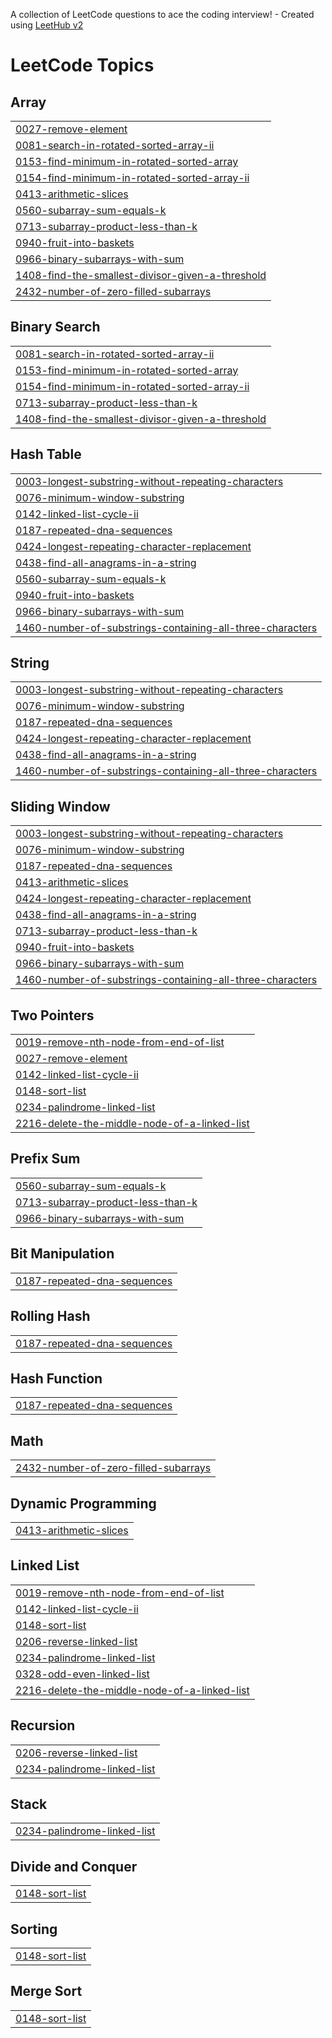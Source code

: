 A collection of LeetCode questions to ace the coding interview! - Created using [LeetHub v2](https://github.com/arunbhardwaj/LeetHub-2.0)
<!---LeetCode Topics Start-->
# LeetCode Topics
## Array
|  |
| ------- |
| [0027-remove-element](https://github.com/sreebalasubramaniyan/leetcode-solutions/tree/master/0027-remove-element) |
| [0081-search-in-rotated-sorted-array-ii](https://github.com/sreebalasubramaniyan/leetcode-solutions/tree/master/0081-search-in-rotated-sorted-array-ii) |
| [0153-find-minimum-in-rotated-sorted-array](https://github.com/sreebalasubramaniyan/leetcode-solutions/tree/master/0153-find-minimum-in-rotated-sorted-array) |
| [0154-find-minimum-in-rotated-sorted-array-ii](https://github.com/sreebalasubramaniyan/leetcode-solutions/tree/master/0154-find-minimum-in-rotated-sorted-array-ii) |
| [0413-arithmetic-slices](https://github.com/sreebalasubramaniyan/leetcode-solutions/tree/master/0413-arithmetic-slices) |
| [0560-subarray-sum-equals-k](https://github.com/sreebalasubramaniyan/leetcode-solutions/tree/master/0560-subarray-sum-equals-k) |
| [0713-subarray-product-less-than-k](https://github.com/sreebalasubramaniyan/leetcode-solutions/tree/master/0713-subarray-product-less-than-k) |
| [0940-fruit-into-baskets](https://github.com/sreebalasubramaniyan/leetcode-solutions/tree/master/0940-fruit-into-baskets) |
| [0966-binary-subarrays-with-sum](https://github.com/sreebalasubramaniyan/leetcode-solutions/tree/master/0966-binary-subarrays-with-sum) |
| [1408-find-the-smallest-divisor-given-a-threshold](https://github.com/sreebalasubramaniyan/leetcode-solutions/tree/master/1408-find-the-smallest-divisor-given-a-threshold) |
| [2432-number-of-zero-filled-subarrays](https://github.com/sreebalasubramaniyan/leetcode-solutions/tree/master/2432-number-of-zero-filled-subarrays) |
## Binary Search
|  |
| ------- |
| [0081-search-in-rotated-sorted-array-ii](https://github.com/sreebalasubramaniyan/leetcode-solutions/tree/master/0081-search-in-rotated-sorted-array-ii) |
| [0153-find-minimum-in-rotated-sorted-array](https://github.com/sreebalasubramaniyan/leetcode-solutions/tree/master/0153-find-minimum-in-rotated-sorted-array) |
| [0154-find-minimum-in-rotated-sorted-array-ii](https://github.com/sreebalasubramaniyan/leetcode-solutions/tree/master/0154-find-minimum-in-rotated-sorted-array-ii) |
| [0713-subarray-product-less-than-k](https://github.com/sreebalasubramaniyan/leetcode-solutions/tree/master/0713-subarray-product-less-than-k) |
| [1408-find-the-smallest-divisor-given-a-threshold](https://github.com/sreebalasubramaniyan/leetcode-solutions/tree/master/1408-find-the-smallest-divisor-given-a-threshold) |
## Hash Table
|  |
| ------- |
| [0003-longest-substring-without-repeating-characters](https://github.com/sreebalasubramaniyan/leetcode-solutions/tree/master/0003-longest-substring-without-repeating-characters) |
| [0076-minimum-window-substring](https://github.com/sreebalasubramaniyan/leetcode-solutions/tree/master/0076-minimum-window-substring) |
| [0142-linked-list-cycle-ii](https://github.com/sreebalasubramaniyan/leetcode-solutions/tree/master/0142-linked-list-cycle-ii) |
| [0187-repeated-dna-sequences](https://github.com/sreebalasubramaniyan/leetcode-solutions/tree/master/0187-repeated-dna-sequences) |
| [0424-longest-repeating-character-replacement](https://github.com/sreebalasubramaniyan/leetcode-solutions/tree/master/0424-longest-repeating-character-replacement) |
| [0438-find-all-anagrams-in-a-string](https://github.com/sreebalasubramaniyan/leetcode-solutions/tree/master/0438-find-all-anagrams-in-a-string) |
| [0560-subarray-sum-equals-k](https://github.com/sreebalasubramaniyan/leetcode-solutions/tree/master/0560-subarray-sum-equals-k) |
| [0940-fruit-into-baskets](https://github.com/sreebalasubramaniyan/leetcode-solutions/tree/master/0940-fruit-into-baskets) |
| [0966-binary-subarrays-with-sum](https://github.com/sreebalasubramaniyan/leetcode-solutions/tree/master/0966-binary-subarrays-with-sum) |
| [1460-number-of-substrings-containing-all-three-characters](https://github.com/sreebalasubramaniyan/leetcode-solutions/tree/master/1460-number-of-substrings-containing-all-three-characters) |
## String
|  |
| ------- |
| [0003-longest-substring-without-repeating-characters](https://github.com/sreebalasubramaniyan/leetcode-solutions/tree/master/0003-longest-substring-without-repeating-characters) |
| [0076-minimum-window-substring](https://github.com/sreebalasubramaniyan/leetcode-solutions/tree/master/0076-minimum-window-substring) |
| [0187-repeated-dna-sequences](https://github.com/sreebalasubramaniyan/leetcode-solutions/tree/master/0187-repeated-dna-sequences) |
| [0424-longest-repeating-character-replacement](https://github.com/sreebalasubramaniyan/leetcode-solutions/tree/master/0424-longest-repeating-character-replacement) |
| [0438-find-all-anagrams-in-a-string](https://github.com/sreebalasubramaniyan/leetcode-solutions/tree/master/0438-find-all-anagrams-in-a-string) |
| [1460-number-of-substrings-containing-all-three-characters](https://github.com/sreebalasubramaniyan/leetcode-solutions/tree/master/1460-number-of-substrings-containing-all-three-characters) |
## Sliding Window
|  |
| ------- |
| [0003-longest-substring-without-repeating-characters](https://github.com/sreebalasubramaniyan/leetcode-solutions/tree/master/0003-longest-substring-without-repeating-characters) |
| [0076-minimum-window-substring](https://github.com/sreebalasubramaniyan/leetcode-solutions/tree/master/0076-minimum-window-substring) |
| [0187-repeated-dna-sequences](https://github.com/sreebalasubramaniyan/leetcode-solutions/tree/master/0187-repeated-dna-sequences) |
| [0413-arithmetic-slices](https://github.com/sreebalasubramaniyan/leetcode-solutions/tree/master/0413-arithmetic-slices) |
| [0424-longest-repeating-character-replacement](https://github.com/sreebalasubramaniyan/leetcode-solutions/tree/master/0424-longest-repeating-character-replacement) |
| [0438-find-all-anagrams-in-a-string](https://github.com/sreebalasubramaniyan/leetcode-solutions/tree/master/0438-find-all-anagrams-in-a-string) |
| [0713-subarray-product-less-than-k](https://github.com/sreebalasubramaniyan/leetcode-solutions/tree/master/0713-subarray-product-less-than-k) |
| [0940-fruit-into-baskets](https://github.com/sreebalasubramaniyan/leetcode-solutions/tree/master/0940-fruit-into-baskets) |
| [0966-binary-subarrays-with-sum](https://github.com/sreebalasubramaniyan/leetcode-solutions/tree/master/0966-binary-subarrays-with-sum) |
| [1460-number-of-substrings-containing-all-three-characters](https://github.com/sreebalasubramaniyan/leetcode-solutions/tree/master/1460-number-of-substrings-containing-all-three-characters) |
## Two Pointers
|  |
| ------- |
| [0019-remove-nth-node-from-end-of-list](https://github.com/sreebalasubramaniyan/leetcode-solutions/tree/master/0019-remove-nth-node-from-end-of-list) |
| [0027-remove-element](https://github.com/sreebalasubramaniyan/leetcode-solutions/tree/master/0027-remove-element) |
| [0142-linked-list-cycle-ii](https://github.com/sreebalasubramaniyan/leetcode-solutions/tree/master/0142-linked-list-cycle-ii) |
| [0148-sort-list](https://github.com/sreebalasubramaniyan/leetcode-solutions/tree/master/0148-sort-list) |
| [0234-palindrome-linked-list](https://github.com/sreebalasubramaniyan/leetcode-solutions/tree/master/0234-palindrome-linked-list) |
| [2216-delete-the-middle-node-of-a-linked-list](https://github.com/sreebalasubramaniyan/leetcode-solutions/tree/master/2216-delete-the-middle-node-of-a-linked-list) |
## Prefix Sum
|  |
| ------- |
| [0560-subarray-sum-equals-k](https://github.com/sreebalasubramaniyan/leetcode-solutions/tree/master/0560-subarray-sum-equals-k) |
| [0713-subarray-product-less-than-k](https://github.com/sreebalasubramaniyan/leetcode-solutions/tree/master/0713-subarray-product-less-than-k) |
| [0966-binary-subarrays-with-sum](https://github.com/sreebalasubramaniyan/leetcode-solutions/tree/master/0966-binary-subarrays-with-sum) |
## Bit Manipulation
|  |
| ------- |
| [0187-repeated-dna-sequences](https://github.com/sreebalasubramaniyan/leetcode-solutions/tree/master/0187-repeated-dna-sequences) |
## Rolling Hash
|  |
| ------- |
| [0187-repeated-dna-sequences](https://github.com/sreebalasubramaniyan/leetcode-solutions/tree/master/0187-repeated-dna-sequences) |
## Hash Function
|  |
| ------- |
| [0187-repeated-dna-sequences](https://github.com/sreebalasubramaniyan/leetcode-solutions/tree/master/0187-repeated-dna-sequences) |
## Math
|  |
| ------- |
| [2432-number-of-zero-filled-subarrays](https://github.com/sreebalasubramaniyan/leetcode-solutions/tree/master/2432-number-of-zero-filled-subarrays) |
## Dynamic Programming
|  |
| ------- |
| [0413-arithmetic-slices](https://github.com/sreebalasubramaniyan/leetcode-solutions/tree/master/0413-arithmetic-slices) |
## Linked List
|  |
| ------- |
| [0019-remove-nth-node-from-end-of-list](https://github.com/sreebalasubramaniyan/leetcode-solutions/tree/master/0019-remove-nth-node-from-end-of-list) |
| [0142-linked-list-cycle-ii](https://github.com/sreebalasubramaniyan/leetcode-solutions/tree/master/0142-linked-list-cycle-ii) |
| [0148-sort-list](https://github.com/sreebalasubramaniyan/leetcode-solutions/tree/master/0148-sort-list) |
| [0206-reverse-linked-list](https://github.com/sreebalasubramaniyan/leetcode-solutions/tree/master/0206-reverse-linked-list) |
| [0234-palindrome-linked-list](https://github.com/sreebalasubramaniyan/leetcode-solutions/tree/master/0234-palindrome-linked-list) |
| [0328-odd-even-linked-list](https://github.com/sreebalasubramaniyan/leetcode-solutions/tree/master/0328-odd-even-linked-list) |
| [2216-delete-the-middle-node-of-a-linked-list](https://github.com/sreebalasubramaniyan/leetcode-solutions/tree/master/2216-delete-the-middle-node-of-a-linked-list) |
## Recursion
|  |
| ------- |
| [0206-reverse-linked-list](https://github.com/sreebalasubramaniyan/leetcode-solutions/tree/master/0206-reverse-linked-list) |
| [0234-palindrome-linked-list](https://github.com/sreebalasubramaniyan/leetcode-solutions/tree/master/0234-palindrome-linked-list) |
## Stack
|  |
| ------- |
| [0234-palindrome-linked-list](https://github.com/sreebalasubramaniyan/leetcode-solutions/tree/master/0234-palindrome-linked-list) |
## Divide and Conquer
|  |
| ------- |
| [0148-sort-list](https://github.com/sreebalasubramaniyan/leetcode-solutions/tree/master/0148-sort-list) |
## Sorting
|  |
| ------- |
| [0148-sort-list](https://github.com/sreebalasubramaniyan/leetcode-solutions/tree/master/0148-sort-list) |
## Merge Sort
|  |
| ------- |
| [0148-sort-list](https://github.com/sreebalasubramaniyan/leetcode-solutions/tree/master/0148-sort-list) |
<!---LeetCode Topics End-->